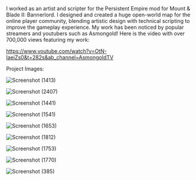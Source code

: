 I worked as an artist and scripter for the Persistent Empire mod for Mount & Blade II: Bannerlord. I designed and created a huge open-world map for the online player community, blending artistic design with technical scripting to improve the gameplay experience.
My work has been noticed by popular streamers and youtubers such as Asmongold!
Here is the video with over 700,000 views featuring my work:

https://www.youtube.com/watch?v=OtN-IaeiZs0&t=282s&ab_channel=AsmongoldTV

Project Images:

![Screenshot (1413)](https://github.com/Pouriamohseni/Persistent-Empires-Bohemia-/assets/145625808/29d51614-bfa6-42b5-bcc3-b27b158a79e5)

![Screenshot (2407)](https://github.com/Pouriamohseni/Persistent-Empires-Bohemia-/assets/145625808/1157e35b-fc0b-42e1-b776-5d5523404afa)

![Screenshot (1441)](https://github.com/Pouriamohseni/Persistent-Empires-Bohemia-/assets/145625808/20045f7f-a9c7-49b5-9c8e-7c81e353b8d8)

![Screenshot (1541)](https://github.com/Pouriamohseni/Persistent-Empires-Bohemia-/assets/145625808/f42e09b2-a356-44cb-9e70-5a563e2b101a)

![Screenshot (1653)](https://github.com/Pouriamohseni/Persistent-Empires-Bohemia-/assets/145625808/e2ecc265-6c9d-4fc9-9ccc-f4373227926d)

![Screenshot (1812)](https://github.com/Pouriamohseni/Persistent-Empires-Bohemia-/assets/145625808/5a414167-8ffa-4882-a27a-cc505c0928d2)

![Screenshot (1753)](https://github.com/Pouriamohseni/Persistent-Empires-Bohemia-/assets/145625808/b9bcb2f8-b4c2-4f01-80c5-6e8c2a92eddb)

![Screenshot (1770)](https://github.com/Pouriamohseni/Persistent-Empires-Bohemia-/assets/145625808/8df05220-7976-4d2e-945d-645f7cc29b1a)

![Screenshot (385)](https://github.com/Pouriamohseni/Persistent-Empires-Bohemia-/assets/145625808/c1cf2fef-67db-44bf-a4e6-3c13b0c4b79a)

